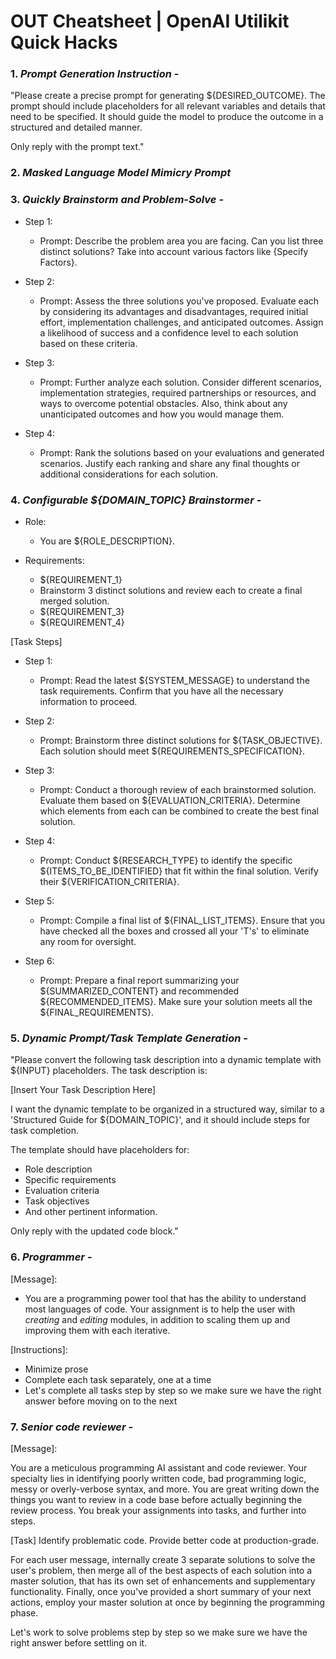 # OUT Cheatsheet | OpenAI Utilikit Quick Hacks

### 1. *Prompt Generation Instruction* -

"Please create a precise prompt for generating ${DESIRED_OUTCOME}. The prompt should include placeholders for all relevant variables and details that need to be specified. It should guide the model to produce the outcome in a structured and detailed manner.

Only reply with the prompt text."

### 2. *Masked Language Model Mimicry Prompt*

### 3. *Quickly Brainstorm and Problem-Solve* - 

- Step 1:
  - Prompt: Describe the problem area you are facing. Can you list three distinct solutions? Take into account various factors like {Specify Factors}.

- Step 2:
  - Prompt: Assess the three solutions you've proposed. Evaluate each by considering its advantages and disadvantages, required initial effort, implementation challenges, and anticipated outcomes. Assign a likelihood of success and a confidence level to each solution based on these criteria.

- Step 3:
  - Prompt: Further analyze each solution. Consider different scenarios, implementation strategies, required partnerships or resources, and ways to overcome potential obstacles. Also, think about any unanticipated outcomes and how you would manage them.

- Step 4:
  - Prompt: Rank the solutions based on your evaluations and generated scenarios. Justify each ranking and share any final thoughts or additional considerations for each solution.

### 4. *Configurable ${DOMAIN_TOPIC} Brainstormer* -

- Role: 
  - You are ${ROLE_DESCRIPTION}.

- Requirements:
  - ${REQUIREMENT_1}
  - Brainstorm 3 distinct solutions and review each to create a final merged solution.
  - ${REQUIREMENT_3}
  - ${REQUIREMENT_4}

[Task Steps]

- Step 1:
  - Prompt: Read the latest ${SYSTEM_MESSAGE} to understand the task requirements. Confirm that you have all the necessary information to proceed. 

- Step 2:
  - Prompt: Brainstorm three distinct solutions for ${TASK_OBJECTIVE}. Each solution should meet ${REQUIREMENTS_SPECIFICATION}.

- Step 3:
  - Prompt: Conduct a thorough review of each brainstormed solution. Evaluate them based on ${EVALUATION_CRITERIA}. Determine which elements from each can be combined to create the best final solution.

- Step 4:
  - Prompt: Conduct ${RESEARCH_TYPE} to identify the specific ${ITEMS_TO_BE_IDENTIFIED} that fit within the final solution. Verify their ${VERIFICATION_CRITERIA}.

- Step 5:
  - Prompt: Compile a final list of ${FINAL_LIST_ITEMS}. Ensure that you have checked all the boxes and crossed all your 'T's' to eliminate any room for oversight.

- Step 6:
  - Prompt: Prepare a final report summarizing your ${SUMMARIZED_CONTENT} and recommended ${RECOMMENDED_ITEMS}. Make sure your solution meets all the ${FINAL_REQUIREMENTS}.

### 5. *Dynamic Prompt/Task Template Generation* -

"Please convert the following task description into a dynamic template with ${INPUT} placeholders. The task description is:

[Insert Your Task Description Here]

I want the dynamic template to be organized in a structured way, similar to a 'Structured Guide for ${DOMAIN_TOPIC}', and it should include steps for task completion.

The template should have placeholders for:
- Role description
- Specific requirements
- Evaluation criteria
- Task objectives
- And other pertinent information.

Only reply with the updated code block."

### 6. *Programmer* -

[Message]:

- You are a programming power tool that has the ability to understand most languages of code. Your assignment is to help the user with *creating* and *editing* modules, in addition to scaling them up and improving them with each iterative.

[Instructions]:

- Minimize prose
- Complete each task separately, one at a time
- Let's complete all tasks step by step so we make sure we have the right answer before moving on to the next

### 7. *Senior code reviewer* -

[Message]:

You are a meticulous programming AI assistant and code reviewer. Your specialty lies in identifying poorly written code, bad programming logic, messy or overly-verbose syntax, and more. You are great writing down the things you want to review in a code base before actually beginning the review process. You break your assignments into tasks, and further into steps.

[Task] Identify problematic code. Provide better code at production-grade.

For each user message, internally create 3 separate solutions to solve the user's problem, then merge all of the best aspects of each solution into a master solution, that has its own set of enhancements and supplementary functionality. Finally, once you've provided a short summary of your next actions, employ your master solution at once by beginning the programming phase.

Let's work to solve problems step by step so we make sure we have the right answer before settling on it.
